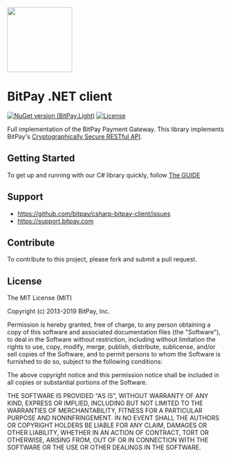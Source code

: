 <img src="https://bitpay.com/_nuxt/img/1c0494b.svg" width="150">

# BitPay .NET client
[![NuGet version (BitPay.Light)](https://img.shields.io/nuget/v/BitPay.svg?style=for-the-badge&logo=nuget)](https://www.nuget.org/packages/BitPay/)
[![License](https://img.shields.io/github/license/bitpay/csharp-bitpay-client.svg?style=for-the-badge&logo=github)](https://raw.githubusercontent.com/bitpay/csharp-bitpay-client/master/LICENSE)

Full implementation of the BitPay Payment Gateway. This library implements BitPay's [Cryptographically Secure RESTful API](https://bitpay.readme.io/reference/concepts).

## Getting Started

To get up and running with our C# library quickly, follow [The GUIDE](https://bitpay.readme.io/reference/c-full-sdk-overview)

## Support

* https://github.com/bitpay/csharp-bitpay-client/issues
* https://support.bitpay.com

## Contribute

To contribute to this project, please fork and submit a pull request.

## License

The MIT License (MIT)

Copyright (c) 2013-2019 BitPay, Inc.

Permission is hereby granted, free of charge, to any person obtaining a copy
of this software and associated documentation files (the "Software"), to deal
in the Software without restriction, including without limitation the rights
to use, copy, modify, merge, publish, distribute, sublicense, and/or sell
copies of the Software, and to permit persons to whom the Software is
furnished to do so, subject to the following conditions:

The above copyright notice and this permission notice shall be included in all
copies or substantial portions of the Software.

THE SOFTWARE IS PROVIDED "AS IS", WITHOUT WARRANTY OF ANY KIND, EXPRESS OR
IMPLIED, INCLUDING BUT NOT LIMITED TO THE WARRANTIES OF MERCHANTABILITY,
FITNESS FOR A PARTICULAR PURPOSE AND NONINFRINGEMENT. IN NO EVENT SHALL THE
AUTHORS OR COPYRIGHT HOLDERS BE LIABLE FOR ANY CLAIM, DAMAGES OR OTHER
LIABILITY, WHETHER IN AN ACTION OF CONTRACT, TORT OR OTHERWISE, ARISING FROM,
OUT OF OR IN CONNECTION WITH THE SOFTWARE OR THE USE OR OTHER DEALINGS IN THE
SOFTWARE.
